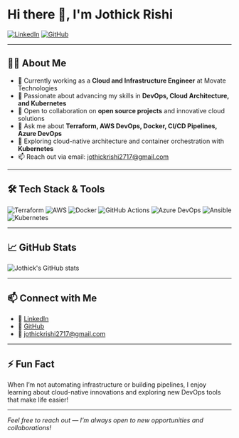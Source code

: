 # Hi there 👋, I'm Jothick Rishi

[![LinkedIn](https://img.shields.io/badge/-LinkedIn-blue?style=flat-square&logo=linkedin&logoColor=white)](https://www.linkedin.com/in/jothick-rishi-b05665176/)
[![GitHub](https://img.shields.io/badge/-GitHub-black?style=flat-square&logo=github&logoColor=white)](https://github.com/Jrishi123)

---

## 👨‍💻 About Me

- 🔭 Currently working as a **Cloud and Infrastructure Engineer** at Movate Technologies  
- 🌱 Passionate about advancing my skills in **DevOps, Cloud Architecture, and Kubernetes**  
- 👯 Open to collaboration on **open source projects** and innovative cloud solutions  
- 💬 Ask me about **Terraform, AWS DevOps, Docker, CI/CD Pipelines, Azure DevOps**  
- 🚀 Exploring cloud-native architecture and container orchestration with **Kubernetes**  
- 📫 Reach out via email: [jothickrishi2717@gmail.com](mailto:jothickrishi2717@gmail.com)  

---

## 🛠️ Tech Stack & Tools

![Terraform](https://img.shields.io/badge/-Terraform-7B42BC?style=flat-square&logo=terraform&logoColor=white)
![AWS](https://img.shields.io/badge/-AWS-232F3E?style=flat-square&logo=amazon-aws&logoColor=white)
![Docker](https://img.shields.io/badge/-Docker-2496ED?style=flat-square&logo=docker&logoColor=white)
![GitHub Actions](https://img.shields.io/badge/-GitHub_Actions-2088FF?style=flat-square&logo=github-actions&logoColor=white)
![Azure DevOps](https://img.shields.io/badge/-Azure_DevOps-0078D7?style=flat-square&logo=azure-devops&logoColor=white)
![Ansible](https://img.shields.io/badge/-Ansible-EE0000?style=flat-square&logo=ansible&logoColor=white)
![Kubernetes](https://img.shields.io/badge/-Kubernetes-326CE5?style=flat-square&logo=kubernetes&logoColor=white)

---

## 📈 GitHub Stats

![Jothick's GitHub stats](https://github-readme-stats.vercel.app/api?username=Jrishi123&show_icons=true&theme=radical&hide_border=true)

---

## 📫 Connect with Me

- 🔗 [LinkedIn](https://www.linkedin.com/in/jothick-rishi-b05665176/)  
- 🔗 [GitHub](https://github.com/Jrishi123)  
- 📧 [jothickrishi2717@gmail.com](mailto:jothickrishi2717@gmail.com)

---

## ⚡ Fun Fact

When I’m not automating infrastructure or building pipelines, I enjoy learning about cloud-native innovations and exploring new DevOps tools that make life easier!

---

*Feel free to reach out — I’m always open to new opportunities and collaborations!*
